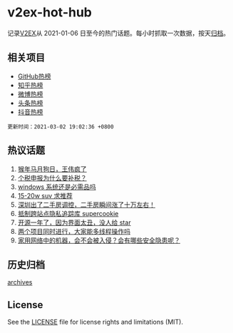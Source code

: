 # v2ex-hot-hub

 记录[V2EX](https://www.v2ex.com/)从 2021-01-06 日至今的热门话题。每小时抓取一次数据，按天[归档](archives)。
 
 ## 相关项目

- [GitHub热榜](https://github.com/snaildev/github-hot-hub)
- [知乎热榜](https://github.com/snaildev/zhihu-hot-hub)
- [微博热榜](https://github.com/snaildev/weibo-hot-hub)
- [头条热榜](https://github.com/snaildev/toutiao-hot-hub)
- [抖音热榜](https://github.com/snaildev/douyin-hot-hub)


 `更新时间：2021-03-02 19:02:36 +0800`

## 热议话题

1. [猴年马月狗日，王伟疯了](https://www.v2ex.com/t/757489)
1. [个税申报为什么要补税？](https://www.v2ex.com/t/757538)
1. [windows 系统还是必需品吗](https://www.v2ex.com/t/757626)
1. [15-20w suv 求推荐](https://www.v2ex.com/t/757499)
1. [深圳出了二手房调控，二手房瞬间涨了十万左右！](https://www.v2ex.com/t/757699)
1. [抵制跨站点隐私追踪库 supercookie](https://www.v2ex.com/t/757467)
1. [开源一年了，因为界面太丑，没人给 star](https://www.v2ex.com/t/757516)
1. [两个项目同时进行，大家能多线程操作吗](https://www.v2ex.com/t/757543)
1. [家用网络中的机器，会不会被入侵？会有哪些安全隐患呢？](https://www.v2ex.com/t/757503)

## 历史归档

[archives](archives)

## License

See the [LICENSE](LICENSE) file for license rights and limitations (MIT).
